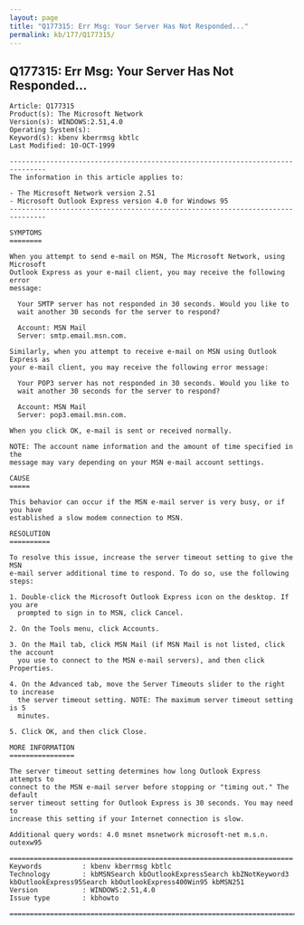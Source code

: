 ```yaml
---
layout: page
title: "Q177315: Err Msg: Your Server Has Not Responded..."
permalink: kb/177/Q177315/
---
```


## Q177315: Err Msg: Your Server Has Not Responded...

	Article: Q177315
	Product(s): The Microsoft Network
	Version(s): WINDOWS:2.51,4.0
	Operating System(s): 
	Keyword(s): kbenv kberrmsg kbtlc
	Last Modified: 10-OCT-1999
	
	-------------------------------------------------------------------------------
	The information in this article applies to:
	
	- The Microsoft Network version 2.51 
	- Microsoft Outlook Express version 4.0 for Windows 95 
	-------------------------------------------------------------------------------
	
	SYMPTOMS
	========
	
	When you attempt to send e-mail on MSN, The Microsoft Network, using Microsoft
	Outlook Express as your e-mail client, you may receive the following error
	message:
	
	  Your SMTP server has not responded in 30 seconds. Would you like to
	  wait another 30 seconds for the server to respond?
	
	  Account: MSN Mail
	  Server: smtp.email.msn.com.
	
	Similarly, when you attempt to receive e-mail on MSN using Outlook Express as
	your e-mail client, you may receive the following error message:
	
	  Your POP3 server has not responded in 30 seconds. Would you like to
	  wait another 30 seconds for the server to respond?
	
	  Account: MSN Mail
	  Server: pop3.email.msn.com.
	
	When you click OK, e-mail is sent or received normally.
	
	NOTE: The account name information and the amount of time specified in the
	message may vary depending on your MSN e-mail account settings.
	
	CAUSE
	=====
	
	This behavior can occur if the MSN e-mail server is very busy, or if you have
	established a slow modem connection to MSN.
	
	RESOLUTION
	==========
	
	To resolve this issue, increase the server timeout setting to give the MSN
	e-mail server additional time to respond. To do so, use the following steps:
	
	1. Double-click the Microsoft Outlook Express icon on the desktop. If you are
	  prompted to sign in to MSN, click Cancel.
	
	2. On the Tools menu, click Accounts.
	
	3. On the Mail tab, click MSN Mail (if MSN Mail is not listed, click the account
	  you use to connect to the MSN e-mail servers), and then click Properties.
	
	4. On the Advanced tab, move the Server Timeouts slider to the right to increase
	  the server timeout setting. NOTE: The maximum server timeout setting is 5
	  minutes.
	
	5. Click OK, and then click Close.
	
	MORE INFORMATION
	================
	
	The server timeout setting determines how long Outlook Express attempts to
	connect to the MSN e-mail server before stopping or "timing out." The default
	server timeout setting for Outlook Express is 30 seconds. You may need to
	increase this setting if your Internet connection is slow.
	
	Additional query words: 4.0 msnet msnetwork microsoft-net m.s.n. outexw95
	
	======================================================================
	Keywords          : kbenv kberrmsg kbtlc 
	Technology        : kbMSNSearch kbOutlookExpressSearch kbZNotKeyword3 kbOutlookExpress95Search kbOutlookExpress400Win95 kbMSN251
	Version           : WINDOWS:2.51,4.0
	Issue type        : kbhowto
	
	=============================================================================
	
